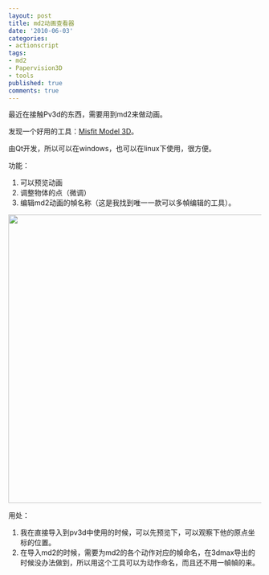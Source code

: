 ```yaml
---
layout: post
title: md2动画查看器
date: '2010-06-03'
categories:
- actionscript
tags:
- md2
- Papervision3D
- tools
published: true
comments: true
---
```

<p>最近在接触Pv3d的东西，需要用到md2来做动画。</p>

<p>发现一个好用的工具：<a href="http://www.misfitcode.com/misfitmodel3d/screenshots.html" target="_blank">Misfit Model 3D</a>。</p>

<p>由Qt开发，所以可以在windows，也可以在linux下使用，很方便。</p>

<p>功能：
<ol>
	<li>可以预览动画</li>
	<li>调整物体的点（微调）</li>
	<li>编辑md2动画的幀名称（这是我找到唯一一款可以多幀编辑的工具）。</li>
</ol>
<a href="{{urls.media}}/2010/06/misfitcode.jpg"><img class="alignnone size-full wp-image-684" title="misfitcode" src="{{urls.media}}/2010/06/misfitcode.jpg" alt="" width="664" height="574" /></a></p>

<p>用处：
<ol>
	<li>我在直接导入到pv3d中使用的时候，可以先预览下，可以观察下他的原点坐标的位置。</li>
	<li>在导入md2的时候，需要为md2的各个动作对应的幀命名，在3dmax导出的时候没办法做到，所以用这个工具可以为动作命名，而且还不用一幀幀的来。</li>
</ol></p>
